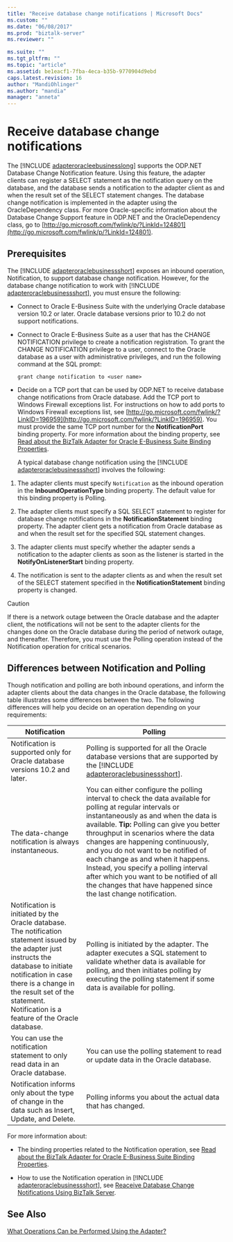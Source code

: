 ```yaml
---
title: "Receive database change notifications | Microsoft Docs"
ms.custom: ""
ms.date: "06/08/2017"
ms.prod: "biztalk-server"
ms.reviewer: ""

ms.suite: ""
ms.tgt_pltfrm: ""
ms.topic: "article"
ms.assetid: be1eacf1-7fba-4eca-b35b-9770904d9ebd
caps.latest.revision: 16
author: "MandiOhlinger"
ms.author: "mandia"
manager: "anneta"
---
```

# Receive database change notifications
The [!INCLUDE [adapteroracleebusinesslong](../../includes/adapteroracleebusinesslong-md.md)] supports the ODP.NET Database Change Notification feature. Using this feature, the adapter clients can register a SELECT statement as the notification query on the database, and the database sends a notification to the adapter client as and when the result set of the SELECT statement changes. The database change notification is implemented in the adapter using the OracleDependency class. For more Oracle-specific information about the Database Change Support feature in ODP.NET and the OracleDependency class, go to [http://go.microsoft.com/fwlink/p/?LinkId=124801](http://go.microsoft.com/fwlink/p/?LinkId=124801).  

## Prerequisites  
 The [!INCLUDE [adapteroraclebusinessshort](../../includes/adapteroraclebusinessshort-md.md)] exposes an inbound operation, Notification, to support database change notification. However, for the database change notification to work with [!INCLUDE [adapteroraclebusinessshort](../../includes/adapteroraclebusinessshort-md.md)], you must ensure the following:  

- Connect to Oracle E-Business Suite with the underlying Oracle database version 10.2 or later. Oracle database versions prior to 10.2 do not support notifications.  

- Connect to Oracle E-Business Suite as a user that has the CHANGE NOTIFICATION privilege to create a notification registration. To grant the CHANGE NOTIFICATION privilege to a user, connect to the Oracle database as a user with administrative privileges, and run the following command at the SQL prompt:  

  ```  
  grant change notification to <user name>  
  ```  

- Decide on a TCP port that can be used by ODP.NET to receive database change notifications from Oracle database. Add the TCP port to Windows Firewall exceptions list. For instructions on how to add ports to Windows Firewall exceptions list, see [http://go.microsoft.com/fwlink/?LinkID=196959](http://go.microsoft.com/fwlink/?LinkID=196959). You must provide the same TCP port number for the **NotificationPort** binding property. For more information about the binding property, see [Read about the  BizTalk Adapter for Oracle E-Business Suite Binding Properties](../../adapters-and-accelerators/adapter-oracle-ebs/read-about-the-biztalk-adapter-for-oracle-e-business-suite-binding-properties.md).  

  A typical database change notification using the [!INCLUDE [adapteroraclebusinessshort](../../includes/adapteroraclebusinessshort-md.md)] involves the following:  

1.  The adapter clients must specify `Notification` as the inbound operation in the **InboundOperationType** binding property. The default value for this binding property is Polling.  

2.  The adapter clients must specify a SQL SELECT statement to register for database change notifications in the **NotificationStatement** binding property. The adapter client gets a notification from Oracle database as and when the result set for the specified SQL statement changes.  

3.  The adapter clients must specify whether the adapter sends a notification to the adapter clients as soon as the listener is started in the **NotifyOnListenerStart** binding property.  

4.  The notification is sent to the adapter clients as and when the result set of the SELECT statement specified in the **NotificationStatement** binding property is changed.  

> [!CAUTION]
>  If there is a network outage between the Oracle database and the adapter client, the notifications will not be sent to the adapter clients for the changes done on the Oracle database during the period of network outage, and thereafter. Therefore, you must use the Polling operation instead of the Notification operation for critical scenarios.  

## Differences between Notification and Polling  
 Though notification and polling are both inbound operations, and inform the adapter clients about the data changes in the Oracle database, the following table illustrates some differences between the two. The following differences will help you decide on an operation depending on your requirements:  


|                                                                                                                              Notification                                                                                                                               |                                                                                                                                                                                                                                                            Polling                                                                                                                                                                                                                                                             |
|-------------------------------------------------------------------------------------------------------------------------------------------------------------------------------------------------------------------------------------------------------------------------|--------------------------------------------------------------------------------------------------------------------------------------------------------------------------------------------------------------------------------------------------------------------------------------------------------------------------------------------------------------------------------------------------------------------------------------------------------------------------------------------------------------------------------|
|                                                                                               Notification is supported only for Oracle database versions 10.2 and later.                                                                                               |                                                                                                                                                                         Polling is supported for all the Oracle database versions that are supported by the [!INCLUDE [adapteroraclebusinessshort](../../includes/adapteroraclebusinessshort-md.md)].                                                                                                                                                                          |
|                                                                                                          The data-change notification is always instantaneous.                                                                                                          | You can either configure the polling interval to check the data available for polling at regular intervals or instantaneously as and when the data is available. <strong>Tip:</strong>  Polling can give you better throughput in scenarios where the data changes are happening continuously, and you do not want to be notified of each change as and when it happens. Instead, you specify a polling interval after which you want to be notified of all the changes that have happened since the last change notification. |
| Notification is initiated by the Oracle database. The notification statement issued by the adapter just instructs the database to initiate notification in case there is a change in the result set of the statement. Notification is a feature of the Oracle database. |                                                                                                                                               Polling is initiated by the adapter. The adapter executes a SQL statement to validate whether data is available for polling, and then initiates polling by executing the polling statement if some data is available for polling.                                                                                                                                                |
|                                                                                             You can use the notification statement to only read data in an Oracle database.                                                                                             |                                                                                                                                                                                                                        You can use the polling statement to read or update data in the Oracle database.                                                                                                                                                                                                                        |
|                                                                                   Notification informs only about the type of change in the data such as Insert, Update, and Delete.                                                                                    |                                                                                                                                                                                                                                  Polling informs you about the actual data that has changed.                                                                                                                                                                                                                                   |

 For more information about:  

- The binding properties related to the Notification operation, see [Read about the  BizTalk Adapter for Oracle E-Business Suite Binding Properties](../../adapters-and-accelerators/adapter-oracle-ebs/read-about-the-biztalk-adapter-for-oracle-e-business-suite-binding-properties.md).  

- How to use the Notification operation in [!INCLUDE [adapteroraclebusinessshort](../../includes/adapteroraclebusinessshort-md.md)], see [Reaceive Database Change Notifications Using BizTalk Server](../../adapters-and-accelerators/adapter-oracle-database/receive-oracle-database-change-notifications-using-biztalk-server.md).  

## See Also  
 [What Operations Can be Performed Using the Adapter?](https://msdn.microsoft.com/library/cc185219(v=bts.10).aspx)